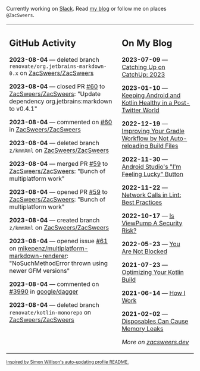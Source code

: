 Currently working on [Slack](https://slack.com/). Read [my blog](https://zacsweers.dev/) or follow me on places `@ZacSweers`.

<table><tr><td valign="top" width="60%">

## GitHub Activity
<!-- githubActivity starts -->
**2023-08-04** — deleted branch `renovate/org.jetbrains-markdown-0.x` on [ZacSweers/ZacSweers](https://github.com/ZacSweers/ZacSweers)

**2023-08-04** — closed PR [#60](https://github.com/ZacSweers/ZacSweers/pull/60) to [ZacSweers/ZacSweers](https://github.com/ZacSweers/ZacSweers): "Update dependency org.jetbrains:markdown to v0.4.1"

**2023-08-04** — commented on [#60](https://github.com/ZacSweers/ZacSweers/pull/60#issuecomment-1666298277) in [ZacSweers/ZacSweers](https://github.com/ZacSweers/ZacSweers)

**2023-08-04** — deleted branch `z/kmmXml` on [ZacSweers/ZacSweers](https://github.com/ZacSweers/ZacSweers)

**2023-08-04** — merged PR [#59](https://github.com/ZacSweers/ZacSweers/pull/59) to [ZacSweers/ZacSweers](https://github.com/ZacSweers/ZacSweers): "Bunch of multiplatform work"

**2023-08-04** — opened PR [#59](https://github.com/ZacSweers/ZacSweers/pull/59) to [ZacSweers/ZacSweers](https://github.com/ZacSweers/ZacSweers): "Bunch of multiplatform work"

**2023-08-04** — created branch `z/kmmXml` on [ZacSweers/ZacSweers](https://github.com/ZacSweers/ZacSweers)

**2023-08-04** — opened issue [#61](https://github.com/mikepenz/multiplatform-markdown-renderer/issues/61) on [mikepenz/multiplatform-markdown-renderer](https://github.com/mikepenz/multiplatform-markdown-renderer): "NoSuchMethodError thrown using newer GFM versions"

**2023-08-04** — commented on [#3990](https://github.com/google/dagger/issues/3990#issuecomment-1666168553) in [google/dagger](https://github.com/google/dagger)

**2023-08-04** — deleted branch `renovate/kotlin-monorepo` on [ZacSweers/ZacSweers](https://github.com/ZacSweers/ZacSweers)
<!-- githubActivity ends -->
</td><td valign="top" width="40%">

## On My Blog
<!-- blog starts -->
**2023-07-09** — [Catching Up on CatchUp: 2023](https://www.zacsweers.dev/catching-up-on-catchup-2023/)

**2023-01-10** — [Keeping Android and Kotlin Healthy in a Post-Twitter World](https://www.zacsweers.dev/keeping-android-healthy/)

**2022-12-19** — [Improving Your Gradle Workflow by Not Auto-reloading Build Files](https://www.zacsweers.dev/improving-your-workflow-by-not-auto-reloading-build-files/)

**2022-11-30** — [Android Studio's "I'm Feeling Lucky" Button](https://www.zacsweers.dev/android-studios-im-feeling-lucky-button/)

**2022-11-22** — [Network Calls in Lint: Best Practices](https://www.zacsweers.dev/network-calls-in-lint-best-practices/)

**2022-10-17** — [Is ViewPump A Security Risk?](https://www.zacsweers.dev/is-viewpump-a-security-risk/)

**2022-05-23** — [You Are Not Blocked](https://www.zacsweers.dev/you-are-not-blocked/)

**2021-07-23** — [Optimizing Your Kotlin Build](https://www.zacsweers.dev/optimizing-your-kotlin-build/)

**2021-06-14** — [How I Work](https://www.zacsweers.dev/how-i-work/)

**2021-02-02** — [Disposables Can Cause Memory Leaks](https://www.zacsweers.dev/disposables-can-cause-memory-leaks/)
<!-- blog ends -->
_More on [zacsweers.dev](https://zacsweers.dev/)_
</td></tr></table>

<sub><a href="https://simonwillison.net/2020/Jul/10/self-updating-profile-readme/">Inspired by Simon Willison's auto-updating profile README.</a></sub>